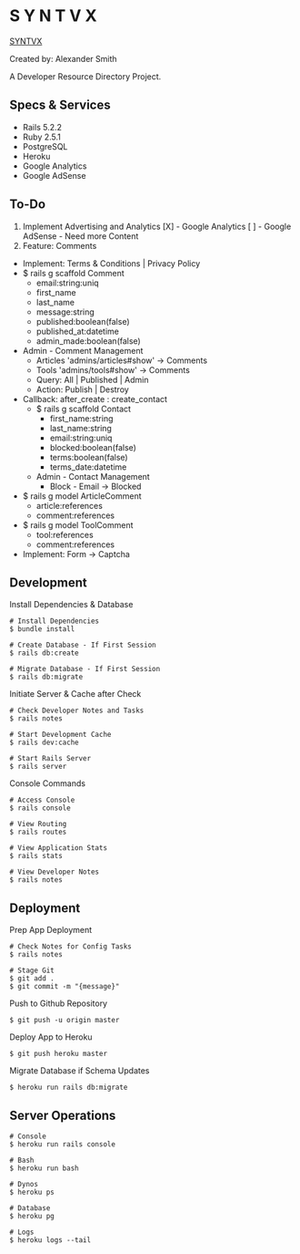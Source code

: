 # S Y N T V X

[SYNTVX](http://www.syntvx.com)

Created by: Alexander Smith

A Developer Resource Directory Project.

## Specs & Services

* Rails 5.2.2
* Ruby 2.5.1
* PostgreSQL
* Heroku
* Google Analytics
* Google AdSense

## To-Do

1. Implement Advertising and Analytics
    [X] - Google Analytics
    [ ] - Google AdSense - Need more Content
2. Feature: Comments
  * Implement: Terms & Conditions | Privacy Policy
  * $ rails g scaffold Comment
    * email:string:uniq
    * first_name
    * last_name
    * message:string
    * published:boolean(false)
    * published_at:datetime
    * admin_made:boolean(false)
  * Admin - Comment Management
    * Articles 'admins/articles#show' -> Comments
    * Tools 'admins/tools#show' -> Comments
    * Query: All | Published | Admin
    * Action: Publish | Destroy
  * Callback: after_create : create_contact
    * $ rails g scaffold Contact
      * first_name:string
      * last_name:string
      * email:string:uniq
      * blocked:boolean(false)
      * terms:boolean(false)
      * terms_date:datetime
    * Admin - Contact Management
      * Block - Email -> Blocked
  * $ rails g model ArticleComment
    * article:references
    * comment:references
  * $ rails g model ToolComment
    * tool:references
    * comment:references
  * Implement: Form -> Captcha

## Development

Install Dependencies & Database

```
# Install Dependencies
$ bundle install

# Create Database - If First Session
$ rails db:create

# Migrate Database - If First Session
$ rails db:migrate
```

Initiate Server & Cache after Check

```
# Check Developer Notes and Tasks
$ rails notes

# Start Development Cache
$ rails dev:cache

# Start Rails Server
$ rails server
```

Console Commands

```
# Access Console
$ rails console

# View Routing
$ rails routes

# View Application Stats
$ rails stats

# View Developer Notes
$ rails notes
```

## Deployment

Prep App Deployment

```
# Check Notes for Config Tasks
$ rails notes

# Stage Git
$ git add .
$ git commit -m "{message}"
```

Push to Github Repository

```
$ git push -u origin master
```

Deploy App to Heroku

```
$ git push heroku master
```

Migrate Database if Schema Updates

```
$ heroku run rails db:migrate
```

## Server Operations

```
# Console
$ heroku run rails console

# Bash
$ heroku run bash

# Dynos
$ heroku ps

# Database
$ heroku pg

# Logs
$ heroku logs --tail
```
